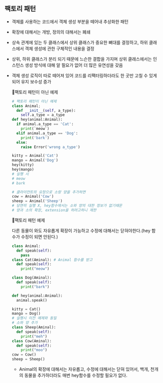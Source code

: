 ## 팩토리 패턴
- 객체를 사용하는 코드에서 객체 생성 부분을 떼어내 추상화한 패턴
- 확장에 대해서는 개방, 정의의 대해서는 폐쇄
- 상속 관계에 있는 두 클래스에서 상위 클래스가 중요한 뼈대를 결정하고, 하위 클래스에서 객체 생성에 관한 구체적인 내용을 결정
- 상위, 하위 클래스가 분리 되기 때문에 느슨한 결합을 가지며 상위 클래스에서는 인스턴스 생성 방식에 대해 알 필요가 없어 더 많은 유연성을 갖음
- 객체 생성 로직이 따로 떼어져 있어 코드를 리팩터링하더라도 한 곳만 고칠 수 있게 되어 유지 보수성 증가

  💚팩토리 패턴이 아닌 예제
  ``` python
  # 팩토리 패턴이 아닌 예제
  class Animal;
    def __init__(self, a_type):
      self.a_type = a_type
  def hey(animal:Animal):
    if animal.a_type == 'Cat':
      print(`meow`)
    elif animal.a_type == 'Dog':
      print('bark')
    else:
      raise Error('wrong a_type')
  
  kitty = Animal('Cat')
  mango = Animal('Dog')
  hey(kitty)
  hey(mango)
  # 실행 시
  # meow
  # bark
  
  # 클라이언트의 요청으로 소랑 양을 추가하면
  cow = Animal('Cow')
  sheep = Animal('Sheep')
  # 당연히 실행 X, hey함수에서는 소와 양의 대한 정보가 없기때문
  # 양과 소의 확장, extension을 하려고하니 제한
  ```

  💚팩토리 패턴 예제

  다른 동물이 와도 자유롭게 확장이 가능하고 수정에 대해서는 닫혀야한다.(hey 함수가 수정이 되면 안된다.)
  ``` python
  class Animal:
    def speak(self):
      pass
  class Cat(Aminal): # Animal 함수를 받고
    def speak(self):
      print("meow")

  class Dog(Aminal):
    def speak(self):
      print("bark")

  def hey(animal:Animal):
    animal.speak()
  
  kitty = Cat()
  mango = Dog()
  # 실행시 이전 예제와 동일
  # 소와 양 추가
  class Sheep(Aminal):
    def speak(self):
      print("meh")
  class Cow(Aminal):
    def speak(self):
      print("moo")
  cow = Cow()
  sheep = Sheep()
  ```
  - Animal의 확장에 대해서는 자유롭고, 수정에 대해서는 닫혀 있어서, 백개, 천개의 동물을 추가하더라도 매번 hey함수를 수정할 필요가 없다.


  
  
